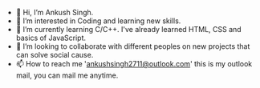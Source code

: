 - 👋 Hi, I’m Ankush Singh.
- 👀 I’m interested in Coding and learning new skills.
- 🌱 I’m currently learning C/C++. I've already learned HTML, CSS and basics of JavaScript.
- 💞️ I’m looking to collaborate with different peoples on new projects that can solve social cause.
- 📫 How to reach me 'ankushsingh2711@outlook.com' this is my outlook mail, you can mail me anytime.

<!---
Ankush7163/Ankush7163 is a ✨ special ✨ repository because its `README.md` (this file) appears on your GitHub profile.
You can click the Preview link to take a look at your changes.
--->
